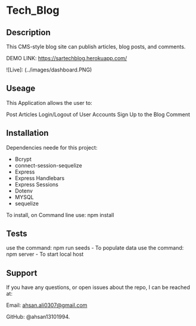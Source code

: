 # Tech_Blog

## Description

This CMS-style blog site can publish articles, blog posts, and comments.

DEMO LINK: https://sartechblog.herokuapp.com/

![Live]: (../images/dashboard.PNG)


## Useage

This Application allows the user to:

Post Articles
Login/Logout of User Accounts
Sign Up to the Blog
Comment

## Installation

Dependencies neede for this project:

- Bcrypt
- connect-session-sequelize
- Express
- Express Handlebars
- Express Sessions
- Dotenv
- MYSQL
- sequelize

To install, on Command line use: npm install

## Tests

use the command: npm run seeds - To populate data
use the command: npm server - To start local host 

## Support

If you have any questions, or open issues about the repo, I can be reached at: 

Email: ahsan.ali0307@gmail.com 

GitHub: @ahsan13101994.



